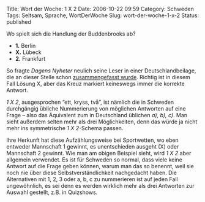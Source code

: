 Title: Wort der Woche: 1 X 2
Date: 2006-10-22 09:59
Category: Schweden
Tags: Seltsam, Sprache, WortDerWoche
Slug: wort-der-woche-1-x-2
Status: published

Wo spielt sich die Handlung der Buddenbrooks ab?

-   **1.** Berlin
-   **X.** Lübeck
-   **2.** Frankfurt

So fragte *Dagens Nyheter* neulich seine Leser in einer
Deutschlandbeilage, die an dieser Stelle schon [zusammengefasst
wurde](http://www.fiket.de/2006/06/13/zeitung-ueber-deutschland/).
Richtig ist in diesem Fall Lösung X, aber das Kreuz markiert keineswegs
immer die korrekte Antwort.

*1 X 2*, ausgesprochen “ett, kryss, två”, ist nämlich die in Schweden
durchgängig übliche Nummerierung von möglichen Antworten auf eine Frage
– also das Äquivalent zum in Deutschland üblichen *a), b), c)*. Man
sieht außerdem selten mehr als drei Möglichkeiten, denn das würde ja
nicht mehr ins symmetrische *1 X 2*-Schema passen.

Ihre Herkunft hat diese Aufzählungsweise bei Sportwetten, wo eben
entweder Mannschaft 1 gewinnt, es unentschieden ausgeht (X) oder
Mannschaft 2 gewinnt. Wie man am obigen Beispiel sieht, wird *1 X 2*
aber allgemein verwendet. Es ist für Schweden so normal, dass viele
keine Antwort auf die Frage geben können, warum man das so benennt, weil
sie noch nie über diese Selbstverständlichkeit nachgedacht haben. Die
Alternativen mit 1, 2, 3 oder a, b, c zu nummerieren ist auf jeden Fall
ungewöhnlich, es sei denn es werden wirklich mehr als drei Antworten zur
Auswahl gestellt, z.B. in Quizshows.

